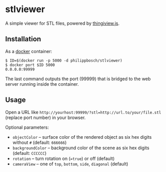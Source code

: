 stlviewer
=========

A simple viewer for STL files, powered by [thingiview.js](https://github.com/LongHairedHacker/thingiview.js).


Installation
------------

As a [docker](http://docker.io/) container:

    $ ID=$(docker run -p 5000 -d philippbosch/stlviewer)
    $ docker port $ID 5000
    0.0.0.0:99999

The last command outputs the port (99999) that is bridged to the web server running inside the container.


Usage
-----

Open a URL like `http://yourhost:99999/?stl=http://url.to/your/file.stl` (replace port number) in your browser. 

Optional parameters:

- `objectColor` – surface color of the rendered object as six hex digits without `#` (default: `666666`)
- `backgroundColor` – background color of the scene as six hex digits (default: `CCCCCC`)
- `rotation` – turn rotation on (`=true`) or off (default)
- `cameraView` – one of `top`, `bottom`, `side`, `diagonal` (default)
